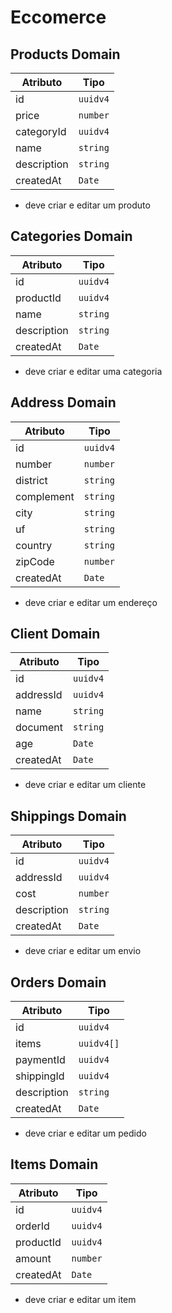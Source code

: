 
# Eccomerce

## Products Domain

| Atributo        | Tipo     |
| --------------- | -------- |
| id              | `uuidv4` |
| price           | `number` |
| categoryId      | `uuidv4` |
| name            | `string` |
| description     | `string` |
| createdAt        | `Date`   |

- deve criar e editar um produto

## Categories Domain

| Atributo        | Tipo     |
| --------------- | -------- |
| id              | `uuidv4` |
| productId       | `uuidv4` |
| name            | `string` |
| description     | `string` |
| createdAt        | `Date`   |

- deve criar e editar uma categoria


## Address Domain

| Atributo        | Tipo     |
| --------------- | -------- |
| id              | `uuidv4` |
| number          | `number` |
| district        | `string` |
| complement      | `string` |
| city            | `string` |
| uf              | `string` |
| country         | `string` |
| zipCode         | `number` |
| createdAt        | `Date`   |

- deve criar e editar um endereço

## Client Domain

| Atributo        | Tipo     |
| --------------- | -------- |
| id              | `uuidv4` |
| addressId       | `uuidv4` |
| name            | `string` |
| document        | `string` |
| age             | `Date`   |
| createdAt        | `Date`   |

- deve criar e editar um cliente

## Shippings Domain

| Atributo        | Tipo     |
| --------------- | -------- |
| id              | `uuidv4` |
| addressId       | `uuidv4` |
| cost            | `number` |
| description     | `string` |
| createdAt       | `Date`   |

- deve criar e editar um envio

## Orders Domain

| Atributo        | Tipo     |
| --------------- | -------- |
| id              | `uuidv4` |
| items           | `uuidv4[]`|
| paymentId       | `uuidv4` |
| shippingId      | `uuidv4` |
| description     | `string` |
| createdAt        | `Date`   |

- deve criar e editar um pedido


## Items Domain

| Atributo        | Tipo     |
| --------------- | -------- |
| id              | `uuidv4` |
| orderId         | `uuidv4` |
| productId       | `uuidv4` |
| amount          | `number` |
| createdAt       | `Date`   |

- deve criar e editar um item